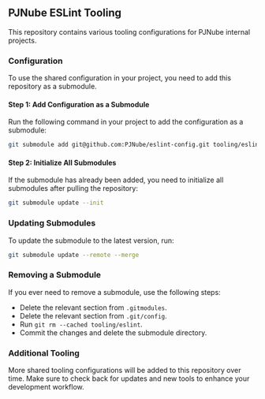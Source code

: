 ## PJNube ESLint Tooling

This repository contains various tooling configurations for PJNube internal projects.

### Configuration

To use the shared configuration in your project, you need to add this repository as a submodule.

#### Step 1: Add Configuration as a Submodule

Run the following command in your project to add the configuration as a submodule:

```bash
git submodule add git@github.com:PJNube/eslint-config.git tooling/eslint
```

#### Step 2: Initialize All Submodules

If the submodule has already been added, you need to initialize all submodules after pulling the repository:

```bash
git submodule update --init
```

### Updating Submodules

To update the submodule to the latest version, run:

```bash
git submodule update --remote --merge
```

### Removing a Submodule

If you ever need to remove a submodule, use the following steps:

- Delete the relevant section from `.gitmodules`.
- Delete the relevant section from `.git/config`.
- Run `git rm --cached tooling/eslint`.
- Commit the changes and delete the submodule directory.

### Additional Tooling

More shared tooling configurations will be added to this repository over time. Make sure to check back for updates and new tools to enhance your development workflow.
